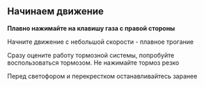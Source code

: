 ## Начинаем движение

**Плавно нажимайте на клавишу газа с правой стороны**

Начните движение с небольшой скорости - плавное трогание

Сразу оцените работу тормозной системы, попробуйте воспользоваться тормозом. Не нажимайте тормоз резко

Перед светофором и перекрестком останавливайтесь заранее

